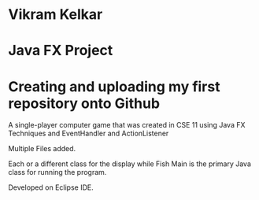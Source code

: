 # Vikram Kelkar
# Java FX Project
# Creating and uploading my first repository onto Github

A single-player computer game that was created in CSE 11 using Java FX Techniques and EventHandler and ActionListener

Multiple Files added. 

Each or a different class for the display while Fish Main is the primary Java class for running the program. 

Developed on Eclipse IDE.

